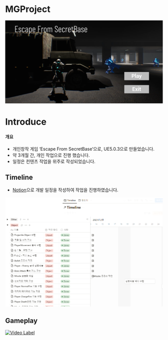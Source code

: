 # MGProject
<p align="center">
 <img src = "./Title.png">
</p>

# Introduce
#### 개요
* 개인창작 게임 ‘Escape From SecretBase’으로, UE5.0.3으로 만들었습니다.
* 약 3개월 간, 개인 작업으로 진행 했습니다.
* 일정은 컨텐츠 작업을 위주로 작성되었습니다.

## Timeline
* [Notion](https://www.notion.so/MG-Project-3734834cedc44391883f15f4b5d30e29)으로 개발 일정을 작성하여 작업을 진행하였습니다.
<p align="center">
 <img src = "Timeline.png">
</p>

## Gameplay
[![Video Label](http://img.youtube.com/vi/kxHIlzobbmo/0.jpg)](https://youtu.be/kxHIlzobbmo?t=0s)
